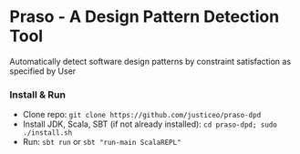 # Praso - A Design Pattern Detection Tool

Automatically detect software design patterns by constraint satisfaction as specified by User


### Install & Run
- Clone repo: `git clone https://github.com/justiceo/praso-dpd`
- Install JDK, Scala, SBT (if not already installed): `cd praso-dpd; sudo ./install.sh`
- Run: `sbt run` or `sbt "run-main ScalaREPL"`
